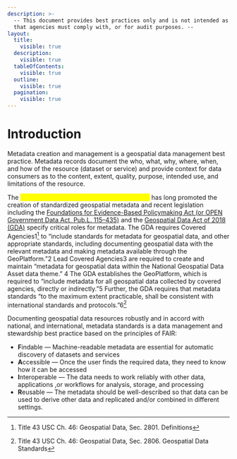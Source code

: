 ```yaml
---
description: >-
  -- This document provides best practices only and is not intended as  policy
  that agencies must comply with, or for audit purposes. --
layout:
  title:
    visible: true
  description:
    visible: true
  tableOfContents:
    visible: true
  outline:
    visible: true
  pagination:
    visible: true
---
```


# Introduction

Metadata creation and management is a geospatial data management best practice. Metadata records document the who, what, why, where, when, and how of the resource (dataset or service) and provide context for data consumers as to the content, extent, quality, purpose, intended use, and limitations of the resource.

The <mark style="color:yellow;background-color:yellow;">Federal Geographic Data Committee (FGDC)</mark> has long promoted the creation of standardized geospatial metadata and recent legislation including the [Foundations for Evidence-Based Policymaking Act (or OPEN Government Data Act, Pub.L. 115–435)](https://www.cio.gov/policies-and-priorities/evidence-based-policymaking/) and the [Geospatial Data Act of 2018 (GDA)](https://www.fgdc.gov/gda) specify critical roles for metadata. The GDA requires Covered Agencies1[^1] to “include standards for metadata for geospatial data, and other appropriate standards, including documenting geospatial data with the relevant metadata and making metadata available through the GeoPlatform.”2 Lead Covered Agencies3 are required to create and maintain “metadata for geospatial data within the National Geospatial Data Asset data theme.” 4 The GDA establishes the GeoPlatform, which is required to “include metadata for all geospatial data collected by covered agencies, directly or indirectly.”5 Further, the GDA requires that metadata standards “to the maximum extent practicable, shall be consistent with international standards and protocols.”6[^2]



Documenting geospatial data resources robustly and in accord with national, and international, metadata standards is a data management and stewardship best practice based on the principles of FAIR:&#x20;

* **F**indable — Machine-readable metadata are essential for automatic discovery of datasets and services
* **A**ccessible — Once the user finds the required data, they need to know how it can be accessed&#x20;
* **I**nteroperable — The data needs to work reliably with other data, applications ,or workflows for analysis, storage, and processing&#x20;
* **R**eusable — The metadata should be well-described so that data can be used to derive other data and replicated and/or combined in different settings.









[^1]: Title 43 USC Ch. 46: Geospatial Data, Sec. 2801. Definitions

[^2]: Title 43 USC Ch. 46: Geospatial Data, Sec. 2806. Geospatial Data Standards

